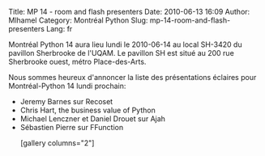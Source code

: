 Title: MP 14 - room and flash presenters
Date: 2010-06-13 16:09
Author: Mlhamel
Category: Montréal Python
Slug: mp-14-room-and-flash-presenters
Lang: fr

Montréal Python 14 aura lieu lundi le 2010-06-14 au local SH-3420 du
pavillon Sherbrooke de l'UQAM. Le pavillon SH est situé au 200 rue
Sherbrooke ouest, métro Place-des-Arts.

Nous sommes heureux d'annoncer la liste des présentations éclaires pour
Montréal-Python 14 lundi prochain:

<ul>
<li>
Jeremy Barnes sur Recoset

<li>
Chris Hart, the business value of Python

<li>
Michael Lenczner et Daniel Drouet sur Ajah

<li>
Sébastien Pierre sur FFunction

</p>
[gallery columns="2"] <!--:-->

